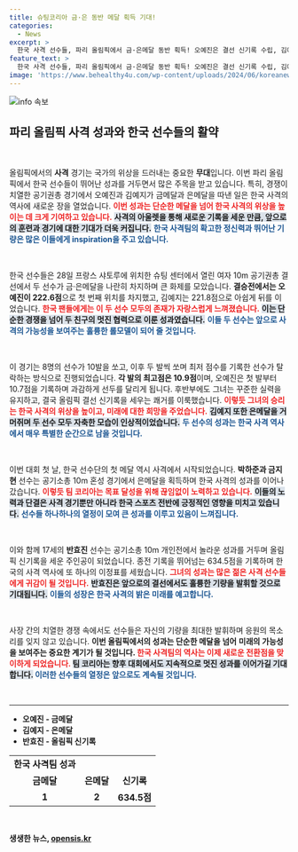 ```yaml
---
title: 슈팅코리아 금·은 동반 메달 획득 기대!
categories:
  - News
excerpt: >
  한국 사격 선수들, 파리 올림픽에서 금·은메달 동반 획득! 오예진은 결선 신기록 수립, 김예지가 은메달을 차지하며 역대 12년 만의 쾌거를 이뤘다. 17세 반효진도 올림픽 신기록 달성, 사격의 새로운 전환점을 만들어 가고 있다. 클릭해 자세한 내용을 확인하세요!
feature_text: >
  한국 사격 선수들, 파리 올림픽에서 금·은메달 동반 획득! 오예진은 결선 신기록 수립, 김예지가 은메달을 차지하며 역대 12년 만의 쾌거를 이뤘다. 17세 반효진도 올림픽 신기록 달성, 사격의 새로운 전환점을 만들어 가고 있다. 클릭해 자세한 내용을 확인하세요!
image: 'https://www.behealthy4u.com/wp-content/uploads/2024/06/koreanews.jpg'
---
```


<p><img src="https://www.behealthy4u.com/wp-content/uploads/2024/06/koreanews.jpg" alt="info 속보" /></p>

<h2 data-ke-size="size26">파리 올림픽 사격 성과와 한국 선수들의 활약</h2>

<p data-ke-size="size16">&nbsp;</p>

<p>올림픽에서의 <b>사격</b> 경기는 국가의 위상을 드러내는 중요한 <b>무대</b>입니다. 이번 파리 올림픽에서 한국 선수들이 뛰어난 성과를 거두면서 많은 주목을 받고 있습니다. 특히, 경쟁이 치열한 공기권총 경기에서 오예진과 김예지가 금메달과 은메달을 따낸 일은 한국 사격의 역사에 새로운 장을 열었습니다. <b><span style="color: #ee2323;">이번 성과는 단순한 메달을 넘어 한국 사격의 위상을 높이는 데 크게 기여하고 있습니다.</span></b> <b><span style="background-color: #21538527;">사격의 아울렛을 통해 새로운 기록을 세운 만큼, 앞으로의 훈련과 경기에 대한 기대가 더욱 커집니다.</span></b> <b><span style="color: #1a5490;">한국 사격팀의 확고한 정신력과 뛰어난 기량은 많은 이들에게 inspiration을 주고 있습니다.</span></b></p>

<p data-ke-size="size16">&nbsp;</p>

<p>한국 선수들은 28일 프랑스 샤토루에 위치한 슈팅 센터에서 열린 여자 10m 공기권총 결선에서 두 선수가 금·은메달을 나란히 차지하며 큰 화제를 모았습니다. <b>결승전에서는 오예진이 222.6점</b>으로 첫 번째 위치를 차지했고, 김예지는 221.8점으로 아쉽게 뒤를 이었습니다. <b><span style="color: #ee2323;">한국 팬들에게는 이 두 선수 모두의 존재가 자랑스럽게 느껴졌습니다.</span></b> <b><span style="background-color: #21538527;">이는 단순한 경쟁을 넘어 두 친구의 멋진 협력으로 이룬 성과였습니다.</span></b> <b><span style="color: #1a5490;">이들 두 선수는 앞으로 사격의 가능성을 보여주는 훌륭한 롤모델이 되어 줄 것입니다.</span></b></p>

<p data-ke-size="size16">&nbsp;</p>

<p>이 경기는 8명의 선수가 10발을 쏘고, 이후 두 발씩 쏘며 최저 점수를 기록한 선수가 탈락하는 방식으로 진행되었습니다. <b>각 발의 최고점은 10.9점</b>이며, 오예진은 첫 발부터 10.7점을 기록하며 과감하게 선두를 달리게 됩니다. 후반부에도 그녀는 꾸준한 실력을 유지하고, 결국 올림픽 결선 신기록을 세우는 쾌거를 이룩했습니다. <b><span style="color: #ee2323;">이렇듯 그녀의 승리는 한국 사격의 위상을 높이고, 미래에 대한 희망을 주었습니다.</span></b> <b><span style="background-color: #21538527;">김예지 또한 은메달을 거머쥐며 두 선수 모두 자축한 모습이 인상적이었습니다.</span></b> <b><span style="color: #1a5490;">두 선수의 성과는 한국 사격 역사에서 매우 특별한 순간으로 남을 것입니다.</span></b></p>

<p data-ke-size="size16">&nbsp;</p>

<p>이번 대회 첫 날, 한국 선수단의 첫 메달 역시 사격에서 시작되었습니다. <b>박하준과 금지현</b> 선수는 공기소총 10m 혼성 경기에서 은메달을 획득하며 한국 사격의 성과를 이어나갔습니다. <b><span style="color: #ee2323;">이렇듯 팀 코리아는 목표 달성을 위해 끊임없이 노력하고 있습니다.</span></b> <b><span style="background-color: #21538527;">이들의 노력과 단결은 사격 경기뿐만 아니라 한국 스포츠 전반에 긍정적인 영향을 미치고 있습니다.</span></b> <b><span style="color: #1a5490;">선수들 하나하나의 열정이 모여 큰 성과를 이루고 있음이 느껴집니다.</span></b></p>

<p data-ke-size="size16">&nbsp;</p>

<p>이와 함께 17세의 <b>반효진</b> 선수는 공기소총 10m 개인전에서 놀라운 성과를 거두며 올림픽 신기록을 세운 주인공이 되었습니다. 종전 기록을 뛰어넘는 634.5점을 기록하며 한국의 사격 역사에 또 하나의 이정표를 세웠습니다. <b><span style="color: #ee2323;">그녀의 성과는 많은 젊은 사격 선수들에게 귀감이 될 것입니다.</span></b> <b><span style="background-color: #21538527;">반효진은 앞으로의 결선에서도 훌륭한 기량을 발휘할 것으로 기대됩니다.</span></b> <b><span style="color: #1a5490;">이들의 성장은 한국 사격의 밝은 미래를 예고합니다.</span></b></p>

<p data-ke-size="size16">&nbsp;</p>

<p>사장 간의 치열한 경쟁 속에서도 선수들은 자신의 기량을 최대한 발휘하며 응원의 목소리를 잊지 않고 있습니다. <b>이번 올림픽에서의 성과는 단순한 메달을 넘어</b> <b>미래의 가능성을 보여주는 중요한 계기가 될 것입니다. <b><span style="color: #ee2323;">한국 사격팀의 역사는 이제 새로운 전환점을 맞이하게 되었습니다.</span></b> <b><span style="background-color: #21538527;">팀 코리아는 향후 대회에서도 지속적으로 멋진 성과를 이어가길 기대합니다.</span></b> <b><span style="color: #1a5490;">이러한 선수들의 열정은 앞으로도 계속될 것입니다.</span></b></p>

<p data-ke-size="size16">&nbsp;</p>

<hr>

<ul>
  <li>오예진 - 금메달</li>
  <li>김예지 - 은메달</li>
  <li>반효진 - 올림픽 신기록</li>
</ul>

<table style="width: 100%;">
  <tr>
    <td style="text-align: center; height: 17px;"><b>한국 사격팀 성과</b></td>
  </tr>
  <tr>
    <td style="text-align: center; height: 17px;"><b>금메달</b></td>
    <td style="text-align: center; height: 17px;"><b>은메달</b></td>
    <td style="text-align: center; height: 17px;"><b>신기록</b></td>
  </tr>
  <tr>
    <td style="text-align: center; height: 17px;"><b>1</b></td>
    <td style="text-align: center; height: 17px;"><b>2</b></td>
    <td style="text-align: center; height: 17px;"><b>634.5점</b></td>
  </tr>
</table>

<p data-ke-size="size16">&nbsp;</p>
생생한 뉴스, <a href="https://opensis.kr" rel="dofollow">opensis.kr</a>


